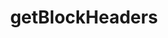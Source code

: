---
title: getBlockHeaders
excerpt: |
  A page of a collection of block headers in **ascending** order
  that satisfies query parameters. Any block header from the chain
  database is returned. **This includes headers of orphaned blocks.**
api:
  file: api.json
  operationId: rpc-kadena-getblockheaders
hidden: false
---